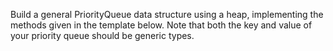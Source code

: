 Build a general PriorityQueue data structure using a heap, implementing the methods given in the template below. Note that both the key and value of your priority queue should be generic types.